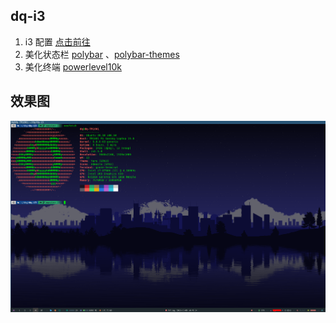 ## dq-i3
1. i3 配置 [点击前往](http://blog.dengquan1v9.cn/blog/articles/1396679488602898432)
2. 美化状态栏 [polybar](https://github.com/polybar/polybar) 、[polybar-themes](https://github.com/adi1090x/polybar-themes)
3. 美化终端 [powerlevel10k](https://github.com/romkatv/powerlevel10k)

## 效果图
![Image text](https://raw.githubusercontent.com/1981430140/dq-i3/master/preview01.png)